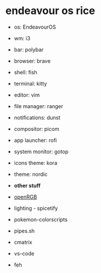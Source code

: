 # endeavour os rice

- os: EndeavourOS
- wm: i3
- bar: polybar
- browser: brave
- shell: fish
- terminal: kitty
- editor: vim
- file manager: ranger
- notifications: dunst
- compositor: picom
- app launcher: rofi
- system monitor: gotop 
- icons theme: kora
- theme: nordic

- 	**other stuff**

- [openRGB](https://aur.archlinux.org/packages/openrgb)
- lighting - spicetify
- pokemon-colorscripts
- pipes.sh
- cmatrix
- vs-code
- feh   
